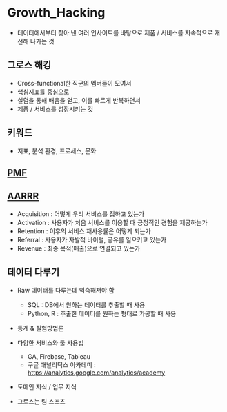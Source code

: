 # Growth_Hacking

- 데이터에서부터 찾아 낸 여러 인사이트를 바탕으로 제품 / 서비스를 지속적으로 개선해 나가는 것

## 그로스 해킹
- Cross-functional한 직군의 멤버들이 모여서
- 핵심지표를 중심으로
- 실험을 통해 배움을 얻고, 이를 빠르게 반복하면서
- 제품 / 서비스를 성장시키는 것

## 키워드
- 지표, 분석 환경, 프로세스, 문화

## [PMF](https://github.com/DominKim/Growth_Hacking/tree/main/01.PMF)

## [AARRR](https://github.com/DominKim/Growth_Hacking/tree/main/02.AARRR)

- Acquisition : 어떻게 우리 서비스를 접하고 있는가
- Activation : 사용자가 처음 서비스를 이용할 때 긍정적인 경험을 제공하는가
- Retention : 이후의 서비스 재사용률은 어떻게 되는가
- Referral : 사용자가 자발적 바이럴, 공유를 일으키고 있는가
- Revenue : 최종 목적(매출)으로 연결되고 있는가


## 데이터 다루기
- Raw 데이터를 다루는데 익숙해져야 함
  - SQL : DB에서 원하는 데이터를 추출할 때 사용
  - Python, R : 추출한 데이터를 원하는 형태로 가공할 때 사용

- 통계 & 실험방법론

- 다양한 서비스와 툴 사용법
  - GA, Firebase, Tableau
  - 구글 애널리틱스 아카데미 : https://analytics.google.com/analytics/academy

- 도메인 지식 / 업무 지식

- 그로스는 팀 스포츠
